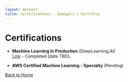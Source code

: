 ```yaml
---
layout: default
title: Certifications - Imangali's Portfolio
---
```


# Certifications

- **Machine Learning in Production** (DeepLearning.AI)  
  [Link](coursera-link) - Completed [date TBD].

- **AWS Certified Machine Learning - Specialty** (Pending)

[Back to Home](/)